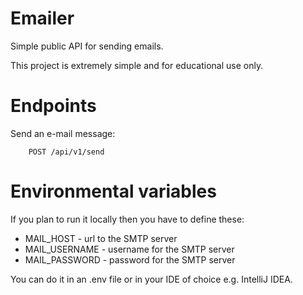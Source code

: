 # Emailer

Simple public API for sending emails.

This project is extremely simple 
and for educational use only.

# Endpoints

Send an e-mail message:
```http
    POST /api/v1/send
```

# Environmental variables

If you plan to run it locally
then you have to define these:

- MAIL_HOST - url to the SMTP server
- MAIL_USERNAME - username for the SMTP server
- MAIL_PASSWORD - password for the SMTP server

You can do it in an .env file
or in your IDE of choice e.g. IntelliJ IDEA.